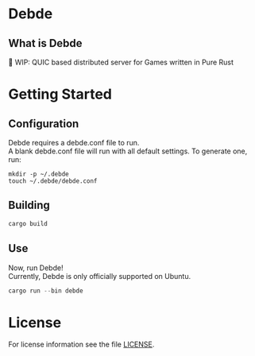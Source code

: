 # Debde

## What is Debde
🛴 WIP: QUIC based distributed server for Games written in Pure Rust

# Getting Started
## Configuration
Debde requires a debde.conf file to run.  
A blank debde.conf file will run with all default settings. To generate one, run:
```shell
mkdir -p ~/.debde
touch ~/.debde/debde.conf
```
## Building 
```rust
cargo build
```

## Use
Now, run Debde!  
Currently, Debde is only officially supported on Ubuntu.
```rust
cargo run --bin debde
```

# License
For license information see the file [LICENSE](https://github.com/zTgx/Debde/blob/main/LICENSE).